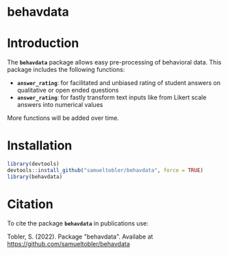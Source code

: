 # behavdata

# Introduction

The **`behavdata`** package allows easy pre-processing of behavioral data. This package includes the following functions:

-   **`answer_rating`**: for facilitated and unbiased rating of student answers on qualitative or open ended questions
-   **`answer_rating`**: for fastly transform text inputs like from Likert scale answers into numerical values

More functions will be added over time.

# Installation

``` r
library(devtools)
devtools::install_github("samueltobler/behavdata", force = TRUE)
library(behavdata)
```

# Citation

To cite the package **`behavdata`** in publications use:

Tobler, S. (2022). Package "behavdata". Availabe at <https://github.com/samueltobler/behavdata>

